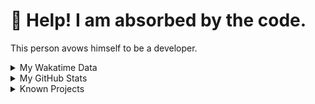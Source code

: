 # 🥺 Help! I am absorbed by the code. 

This person avows himself to be a developer.

<details>

<summary>My Wakatime Data</summary>

<!--START_SECTION:waka-->
![Lines of code](https://img.shields.io/badge/From%20Hello%20World%20I%27ve%20Written-7.4%20million%20lines%20of%20code-blue)

**🐱 My GitHub Data** 

> 📦 691.8 kB Used in GitHub's Storage 
 > 
> 🏆 1,276 Contributions in the Year 2023
 > 
> 🚫 Not Opted to Hire
 > 
> 📜 82 Public Repositories 
 > 
> 🔑 20 Private Repositories 
 > 
**I'm an Early 🐤** 

```text
🌞 Morning                1589 commits        ██████░░░░░░░░░░░░░░░░░░░   24.38 % 
🌆 Daytime                2674 commits        ██████████░░░░░░░░░░░░░░░   41.03 % 
🌃 Evening                2184 commits        ████████░░░░░░░░░░░░░░░░░   33.51 % 
🌙 Night                  70 commits          ░░░░░░░░░░░░░░░░░░░░░░░░░   01.07 % 
```
📅 **I'm Most Productive on Wednesday** 

```text
Monday                   772 commits         ███░░░░░░░░░░░░░░░░░░░░░░   11.85 % 
Tuesday                  1082 commits        ████░░░░░░░░░░░░░░░░░░░░░   16.60 % 
Wednesday                1120 commits        ████░░░░░░░░░░░░░░░░░░░░░   17.19 % 
Thursday                 888 commits         ███░░░░░░░░░░░░░░░░░░░░░░   13.63 % 
Friday                   990 commits         ████░░░░░░░░░░░░░░░░░░░░░   15.19 % 
Saturday                 900 commits         ███░░░░░░░░░░░░░░░░░░░░░░   13.81 % 
Sunday                   765 commits         ███░░░░░░░░░░░░░░░░░░░░░░   11.74 % 
```


**I Mostly Code in Go** 

```text
Go                       35 repos            █████████░░░░░░░░░░░░░░░░   35.71 % 
Python                   22 repos            ██████░░░░░░░░░░░░░░░░░░░   22.45 % 
HTML                     6 repos             ██░░░░░░░░░░░░░░░░░░░░░░░   06.12 % 
Dart                     2 repos             █░░░░░░░░░░░░░░░░░░░░░░░░   02.04 % 
TypeScript               1 repo              ░░░░░░░░░░░░░░░░░░░░░░░░░   01.02 % 
```




 Last Updated on 23/09/2023 01:09:31 UTC
<!--END_SECTION:waka-->

</details>

<details>
 
 <summary>My GitHub Stats</summary>

[![CDFMLR's github stats](https://github-readme-stats.vercel.app/api?username=cdfmlr&count_private=true&show_icons=true)](https://github.com/anuraghazra/github-readme-stats)
 
</details>

<details>

<summary>Known Projects</summary>

[![Star History Chart](https://api.star-history.com/svg?repos=cdfmlr/pyflowchart,cdfmlr/muvtuber,cdfmlr/crud,cdfmlr/murecom-verse-1,cdfmlr/murecom-intro&type=Date)](https://star-history.com/#cdfmlr/pyflowchart&cdfmlr/muvtuber&cdfmlr/crud&cdfmlr/murecom-verse-1&cdfmlr/murecom-intro&Date)

 </details>
